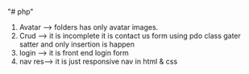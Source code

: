 "# php" 
1) Avatar --> folders has only avatar images.<br>
2) Crud   --> it is incomplete it is contact us form using pdo class gater satter and only insertion is happen<br>
3) login  --> it is front end login form <br>
4) nav res--> it is just responsive nav in html & css
